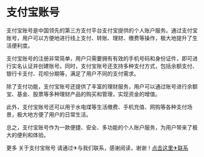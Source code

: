 # 支付宝账号

支付宝账号是中国领先的第三方支付平台支付宝提供的个人账户服务。通过支付宝账号，用户可以方便地进行线上支付、转账、理财、缴费等操作，极大地提升了生活便利度。

支付宝账号的注册非常简单，用户只需要拥有有效的手机号码和身份证件，即可进行实名认证并创建账号。同时，支付宝账号还支持多种支付方式，包括余额支付、银行卡支付、花呗分期等，满足了用户不同的支付需求。

除了支付功能，支付宝账号还提供了丰富的理财服务，用户可以通过账号进行余额宝、基金、股票等多种理财产品的购买和管理，实现资金的增值。

此外，支付宝账号还可以用于水电煤等生活缴费、手机充值、网购等各种支付场景，极大地方便了用户的日常生活。

总之，支付宝账号作为一款便捷、安全、多功能的个人账户服务，为用户带来了极大的便利和体验。

更多 关于支付宝账号 请通过✈与我们联系，感谢阅读，谢谢！[点击这里✈联系](https://google9.com)